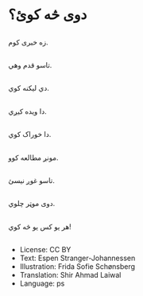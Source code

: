 # دوی څه کوئ؟

##
زه خبری کوم.

##
تاسو قدم وهي.

##
دي لیکنه کوي.

##
دا ویده کیږي.

##
دا خوراک کوي.

##
مونږ مطالعه کوو.

##
تاسو غوږ نيسئ.

##
دوی موټر چلوي.

##
هر یو کس یو څه کوي!

##
* License: CC BY
* Text: Espen Stranger-Johannessen
* Illustration: Frida Sofie Schønsberg
* Translation: Shir Ahmad Laiwal
* Language: ps
